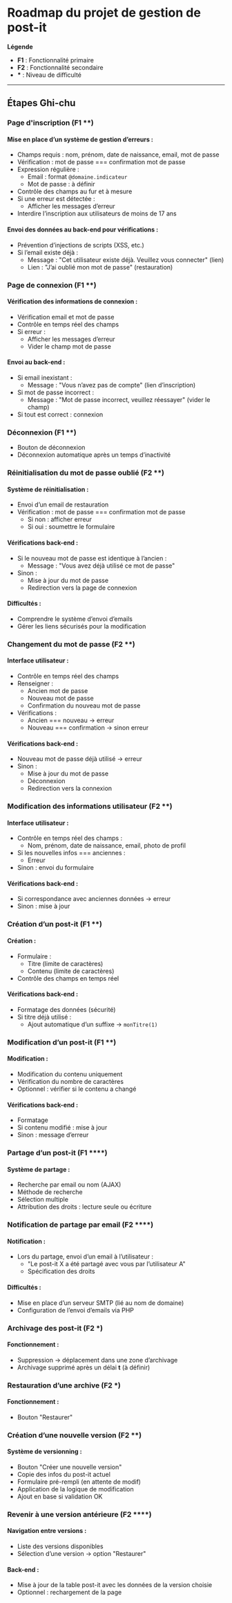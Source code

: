 
# Roadmap du projet de gestion de post-it

**Légende**  
- **F1** : Fonctionnalité primaire  
- **F2** : Fonctionnalité secondaire  
- **\*** : Niveau de difficulté

---

## Étapes Ghi-chu

### Page d'inscription (F1 **)

#### Mise en place d’un système de gestion d’erreurs :
- Champs requis : nom, prénom, date de naissance, email, mot de passe
- Vérification : mot de passe === confirmation mot de passe
- Expression régulière : 
  - Email : format `@domaine.indicateur`
  - Mot de passe : à définir
- Contrôle des champs au fur et à mesure
- Si une erreur est détectée :
  - Afficher les messages d’erreur
- Interdire l’inscription aux utilisateurs de moins de 17 ans

#### Envoi des données au back-end pour vérifications :
- Prévention d’injections de scripts (XSS, etc.)
- Si l’email existe déjà :
  - Message : "Cet utilisateur existe déjà. Veuillez vous connecter" (lien)
  - Lien : "J’ai oublié mon mot de passe" (restauration)

### Page de connexion (F1 **)

#### Vérification des informations de connexion :
- Vérification email et mot de passe
- Contrôle en temps réel des champs
- Si erreur :
  - Afficher les messages d’erreur
  - Vider le champ mot de passe

#### Envoi au back-end :
- Si email inexistant :
  - Message : "Vous n’avez pas de compte" (lien d’inscription)
- Si mot de passe incorrect :
  - Message : "Mot de passe incorrect, veuillez réessayer" (vider le champ)
- Si tout est correct : connexion

### Déconnexion (F1 **)

- Bouton de déconnexion
- Déconnexion automatique après un temps d’inactivité

### Réinitialisation du mot de passe oublié (F2 **)

#### Système de réinitialisation :
- Envoi d’un email de restauration
- Vérification : mot de passe === confirmation mot de passe
  - Si non : afficher erreur
  - Si oui : soumettre le formulaire

#### Vérifications back-end :
- Si le nouveau mot de passe est identique à l’ancien :
  - Message : "Vous avez déjà utilisé ce mot de passe"
- Sinon :
  - Mise à jour du mot de passe
  - Redirection vers la page de connexion

#### Difficultés :
- Comprendre le système d’envoi d’emails
- Gérer les liens sécurisés pour la modification

### Changement du mot de passe (F2 **)

#### Interface utilisateur :
- Contrôle en temps réel des champs
- Renseigner :
  - Ancien mot de passe
  - Nouveau mot de passe
  - Confirmation du nouveau mot de passe
- Vérifications :
  - Ancien === nouveau → erreur
  - Nouveau === confirmation → sinon erreur

#### Vérifications back-end :
- Nouveau mot de passe déjà utilisé → erreur
- Sinon :
  - Mise à jour du mot de passe
  - Déconnexion
  - Redirection vers la connexion

### Modification des informations utilisateur (F2 **)

#### Interface utilisateur :
- Contrôle en temps réel des champs :
  - Nom, prénom, date de naissance, email, photo de profil
- Si les nouvelles infos === anciennes :
  - Erreur
- Sinon : envoi du formulaire

#### Vérifications back-end :
- Si correspondance avec anciennes données → erreur
- Sinon : mise à jour

### Création d’un post-it (F1 **)

#### Création :
- Formulaire :
  - Titre (limite de caractères)
  - Contenu (limite de caractères)
- Contrôle des champs en temps réel

#### Vérifications back-end :
- Formatage des données (sécurité)
- Si titre déjà utilisé :
  - Ajout automatique d’un suffixe → `monTitre(1)`

### Modification d’un post-it (F1 **)

#### Modification :
- Modification du contenu uniquement
- Vérification du nombre de caractères
- Optionnel : vérifier si le contenu a changé

#### Vérifications back-end :
- Formatage
- Si contenu modifié : mise à jour
- Sinon : message d’erreur

### Partage d’un post-it (F1 ****)

#### Système de partage :
- Recherche par email ou nom (AJAX)
- Méthode de recherche
- Sélection multiple
- Attribution des droits : lecture seule ou écriture

### Notification de partage par email (F2 ****)

#### Notification :
- Lors du partage, envoi d’un email à l’utilisateur :
  - "Le post-it X a été partagé avec vous par l’utilisateur A"
  - Spécification des droits

#### Difficultés :
- Mise en place d’un serveur SMTP (lié au nom de domaine)
- Configuration de l’envoi d’emails via PHP

### Archivage des post-it (F2 *)

#### Fonctionnement :
- Suppression → déplacement dans une zone d’archivage
- Archivage supprimé après un délai **t** (à définir)

### Restauration d’une archive (F2 *)

#### Fonctionnement :
- Bouton "Restaurer"

### Création d’une nouvelle version (F2 **)

#### Système de versionning :
- Bouton "Créer une nouvelle version"
- Copie des infos du post-it actuel
- Formulaire pré-rempli (en attente de modif)
- Application de la logique de modification
- Ajout en base si validation OK

### Revenir à une version antérieure (F2 ****)

#### Navigation entre versions :
- Liste des versions disponibles
- Sélection d’une version → option "Restaurer"

#### Back-end :
- Mise à jour de la table post-it avec les données de la version choisie
- Optionnel : rechargement de la page
